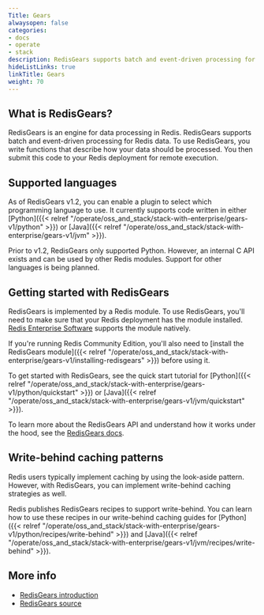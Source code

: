 ```yaml
---
Title: Gears
alwaysopen: false
categories:
- docs
- operate
- stack
description: RedisGears supports batch and event-driven processing for Redis data.
hideListLinks: true
linkTitle: Gears
weight: 70
---
```

## What is RedisGears?

RedisGears is an engine for data processing in Redis. RedisGears supports batch and event-driven processing for Redis data. To use RedisGears, you write functions that describe how your data should be processed. You then submit this code to your Redis deployment for remote execution.

## Supported languages

As of RedisGears v1.2, you can enable a plugin to select which programming language to use. It currently supports code written in either [Python]({{< relref "/operate/oss_and_stack/stack-with-enterprise/gears-v1/python" >}}) or [Java]({{< relref "/operate/oss_and_stack/stack-with-enterprise/gears-v1/jvm" >}}).

Prior to v1.2, RedisGears only supported Python. However, an internal C API exists and can be used by other Redis modules. Support for other languages is being planned.

## Getting started with RedisGears

RedisGears is implemented by a Redis module. To use RedisGears, you'll need to make sure that your Redis deployment has the module installed. [Redis Enterprise Software](https://docs.redislabs.com/latest/rs/) supports the module natively.

If you're running Redis Community Edition, you'll also need to [install the RedisGears module]({{< relref "/operate/oss_and_stack/stack-with-enterprise/gears-v1/installing-redisgears" >}}) before using it.

To get started with RedisGears, see the quick start tutorial for [Python]({{< relref "/operate/oss_and_stack/stack-with-enterprise/gears-v1/python/quickstart" >}}) or [Java]({{< relref "/operate/oss_and_stack/stack-with-enterprise/gears-v1/jvm/quickstart" >}}).

To learn more about the RedisGears API and understand how it works under the hood, see the [RedisGears docs](https://oss.redislabs.com/redisgears/).

## Write-behind caching patterns

Redis users typically implement caching by using the look-aside pattern. However, with RedisGears, you can implement write-behind caching strategies as well.

Redis publishes RedisGears recipes to support write-behind. You can learn how to use these recipes in our write-behind caching guides for [Python]({{< relref "/operate/oss_and_stack/stack-with-enterprise/gears-v1/python/recipes/write-behind" >}}) and [Java]({{< relref "/operate/oss_and_stack/stack-with-enterprise/gears-v1/jvm/recipes/write-behind" >}}).

## More info

- [RedisGears introduction](https://oss.redis.com/redisgears/intro.html)
- [RedisGears source](https://github.com/RedisGears/RedisGears)
